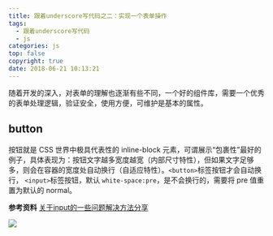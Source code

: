 ```yaml
---
title: 跟着underscore写代码之二：实现一个表单操作
tags:
  - 跟着underscore写代码
  - js
categories: js
top: false
copyright: true
date: 2018-06-21 10:13:21
---
```

随着开发的深入，对表单的理解也逐渐有些不同，一个好的组件库，需要一个优秀的表单处理逻辑，验证安全，使用方便，可维护是基本的属性。
<!--more-->
## button
按钮就是 CSS 世界中极具代表性的 inline-block 元素，可谓展示“包裹性”最好的例子，具体表现为：按钮文字越多宽度越宽（内部尺寸特性），但如果文字足够多，则会在容器的宽度处自动换行（自适应特性）。`<button>`标签按钮才会自动换行， `<input>`标签按钮，默认 `white-space:pre`，是不会换行的，需要将 pre 值重置为默认的 normal。

**参考资料**
[关于input的一些问题解决方法分享](https://juejin.im/post/5af68903f265da0b84557fab)

![](http://static.zhyjor.com/wexin.png)
